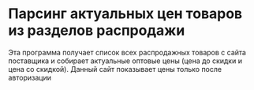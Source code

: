 # Парсинг актуальных цен товаров из разделов распродажи

Эта программа получает список всех распродажных товаров с сайта поставщика и собирает актуальные оптовые цены (цена до скидки и цена со скидкой). Данный сайт показывает цены только после авторизации
